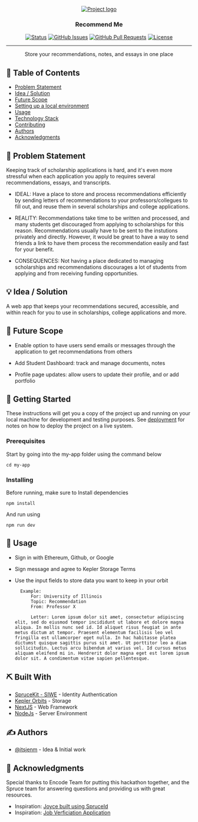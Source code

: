 <p align="center">
  <a href="" rel="noopener">
 <img src="https://i.imgur.com/AZ2iWek.png" alt="Project logo"></a>
</p>
<h3 align="center">Recommend Me</h3>

<div align="center">


[![Status](https://img.shields.io/badge/status-active-success.svg)]()
[![GitHub Issues](https://img.shields.io/github/issues/kylelobo/The-Documentation-Compendium.svg)](https://github.com/kylelobo/The-Documentation-Compendium/issues)
[![GitHub Pull Requests](https://img.shields.io/github/issues-pr/kylelobo/The-Documentation-Compendium.svg)](https://github.com/kylelobo/The-Documentation-Compendium/pulls)
[![License](https://img.shields.io/badge/license-MIT-blue.svg)](LICENSE.md)

</div>

---

<p align="center"> Store your recommendations, notes, and essays in one place 
    <br> 
</p>

## 📝 Table of Contents

- [Problem Statement](#problem_statement)
- [Idea / Solution](#idea)
- [Future Scope](#future_scope)
- [Setting up a local environment](#getting_started)
- [Usage](#usage)
- [Technology Stack](#tech_stack)
- [Contributing](../CONTRIBUTING.md)
- [Authors](#authors)
- [Acknowledgments](#acknowledgments)

## 🧐 Problem Statement <a name = "problem_statement"></a>

Keeping track of scholarship applications is hard, and it's even more stressful when each application you apply to requires several recommendations, essays, and transcripts.  

- IDEAL: Have a place to store and process recommendations efficiently by sending letters of recommendations to your professors/collegues to fill out, and reuse them in several scholarships and college applications. 

- REALITY: Recommendations take time to be written and processed, and many students get discouraged from applying to scholarships for this reason. Recommendations usually have to be sent to the instutions privately and directly. However, it would be great to have a way to send friends a link to have them process the recommendation easily and fast for your benefit. 

- CONSEQUENCES: Not having a place dedicated to managing scholarships and recommendations discourages a lot of students from applying and from receiving funding opportunities. 


## 💡 Idea / Solution <a name = "idea"></a>

A web app that keeps your recommendations secured, accessible, and within reach for you to use in scholarships, college applications and more. 



## 🚀 Future Scope <a name = "future_scope"></a>

- Enable option to have users send emails or messages through the application to get recommendations from others

- Add Student Dashboard: track and manage documents, notes

- Profile page updates: allow users to update their profile, and or add portfolio 

## 🏁 Getting Started <a name = "getting_started"></a>

These instructions will get you a copy of the project up and running on your local machine for development
and testing purposes. See [deployment](#deployment) for notes on how to deploy the project on a live system.

### Prerequisites

Start by going into the my-app folder using the command below

```
cd my-app
```

### Installing

Before running, make sure to 
Install dependencies

```
npm install
```

And run  using 

```
npm run dev
```

## 🎈 Usage <a name="usage"></a>

- Sign in with Ethereum, Github, or Google 
- Sign message and agree to Kepler Storage Terms 
- Use the input fields to store data you want to keep in your orbit


    ``````
      Example: 
          For: University of Illinois
          Topic: Recommendation
          From: Professor X 

          Letter: Lorem ipsum dolor sit amet, consectetur adipiscing elit, sed do eiusmod tempor incididunt ut labore et dolore magna aliqua. In mollis nunc sed id. Id aliquet risus feugiat in ante metus dictum at tempor. Praesent elementum facilisis leo vel fringilla est ullamcorper eget nulla. In hac habitasse platea dictumst quisque sagittis purus sit amet. Ut porttitor leo a diam sollicitudin. Lectus arcu bibendum at varius vel. Id cursus metus aliquam eleifend mi in. Hendrerit dolor magna eget est lorem ipsum dolor sit. A condimentum vitae sapien pellentesque.   
    `````` 

## ⛏️ Built With <a name = "tech_stack"></a>

- [SpruceKit - SIWE](https://www.spruceid.dev/) - Identity Authentication 
- [Kepler Orbits](https://www.spruceid.dev/) - Storage
- [NextJS](https://nextjs.org/) - Web Framework
- [NodeJs](https://nodejs.org/en/) - Server Environment

## ✍️ Authors <a name = "authors"></a>

- [@itsjenm](https://github.com/itsjenm) - Idea & Initial work


## 🎉 Acknowledgments <a name = "acknowledgments"></a>

Special thanks to Encode Team for putting this hackathon together, and the Spruce team for answering questions and providing us with great resources. 

- Inspiration: [Joyce built using SpruceId](https://joyce.spruceid.xyz/)
- Inspiration: [Job Verficiation Application](https://github.com/spruceid/verifiable-job-application)

